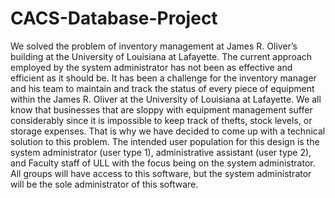# CACS-Database-Project
We solved the problem of inventory management at James R. Oliver’s building at the University of Louisiana at Lafayette. The current approach employed by the system administrator has not been as effective and efficient as it should be. It has been a challenge for the inventory manager and his team to maintain and track the status of every piece of equipment within the James R. Oliver at the University of Louisiana at Lafayette. We all know that businesses that are sloppy with equipment management suffer considerably since it is impossible to keep track of thefts, stock levels, or storage expenses. That is why we have decided to come up with a technical solution to this problem. The intended user population for this design is the system administrator (user type 1), administrative assistant (user type 2), and Faculty staff of ULL with the focus being on the system administrator. All groups will have access to this software, but the system administrator will be the sole administrator of this software.
